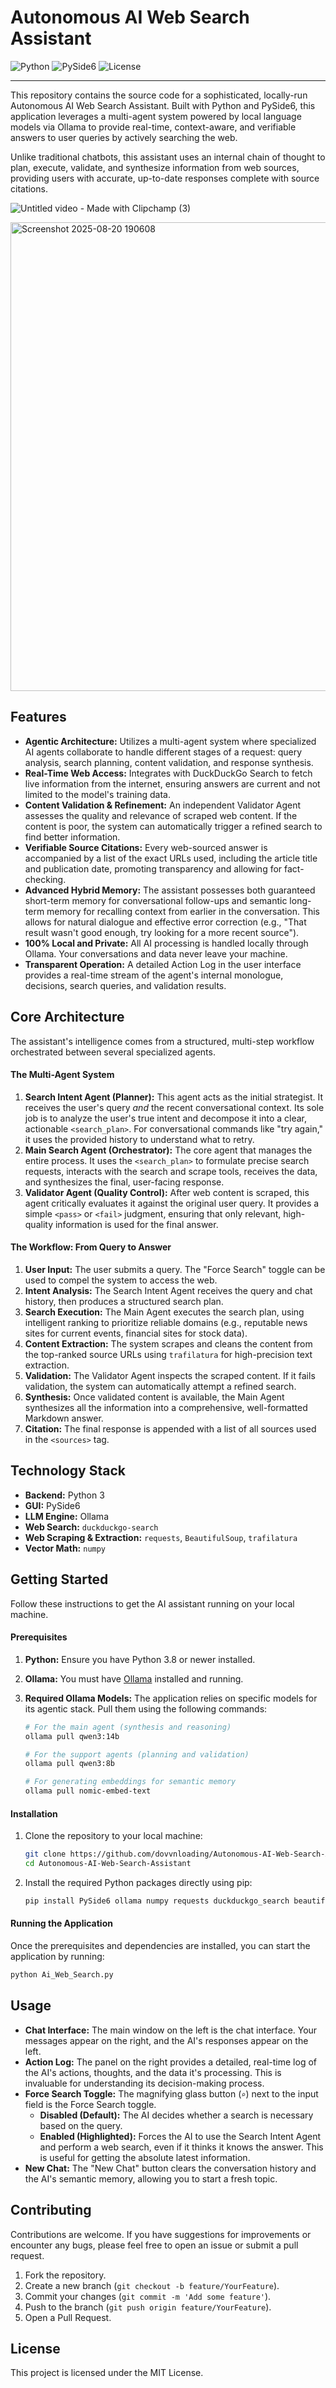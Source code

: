 # Autonomous AI Web Search Assistant

![Python](https://img.shields.io/badge/python-3.10+-blue.svg)
![PySide6](https://img.shields.io/badge/Qt-PySide6-brightgreen.svg)
![License](https://img.shields.io/badge/license-MIT-lightgrey.svg)


---

This repository contains the source code for a sophisticated, locally-run Autonomous AI Web Search Assistant. Built with Python and PySide6, this application leverages a multi-agent system powered by local language models via Ollama to provide real-time, context-aware, and verifiable answers to user queries by actively searching the web.

Unlike traditional chatbots, this assistant uses an internal chain of thought to plan, execute, validate, and synthesize information from web sources, providing users with accurate, up-to-date responses complete with source citations.

![Untitled video - Made with Clipchamp (3)](https://github.com/user-attachments/assets/68b44701-85b0-4450-9deb-4b97a1113e66)

<img width="1100" height="750" alt="Screenshot 2025-08-20 190608" src="https://github.com/user-attachments/assets/fb98b86d-7b24-4217-9b84-fe3b0c5ed064" />

## Features

-   **Agentic Architecture:** Utilizes a multi-agent system where specialized AI agents collaborate to handle different stages of a request: query analysis, search planning, content validation, and response synthesis.
-   **Real-Time Web Access:** Integrates with DuckDuckGo Search to fetch live information from the internet, ensuring answers are current and not limited to the model's training data.
-   **Content Validation & Refinement:** An independent Validator Agent assesses the quality and relevance of scraped web content. If the content is poor, the system can automatically trigger a refined search to find better information.
-   **Verifiable Source Citations:** Every web-sourced answer is accompanied by a list of the exact URLs used, including the article title and publication date, promoting transparency and allowing for fact-checking.
-   **Advanced Hybrid Memory:** The assistant possesses both guaranteed short-term memory for conversational follow-ups and semantic long-term memory for recalling context from earlier in the conversation. This allows for natural dialogue and effective error correction (e.g., "That result wasn't good enough, try looking for a more recent source").
-   **100% Local and Private:** All AI processing is handled locally through Ollama. Your conversations and data never leave your machine.
-   **Transparent Operation:** A detailed Action Log in the user interface provides a real-time stream of the agent's internal monologue, decisions, search queries, and validation results.

## Core Architecture

The assistant's intelligence comes from a structured, multi-step workflow orchestrated between several specialized agents.

#### The Multi-Agent System

1.  **Search Intent Agent (Planner):** This agent acts as the initial strategist. It receives the user's query *and* the recent conversational context. Its sole job is to analyze the user's true intent and decompose it into a clear, actionable `<search_plan>`. For conversational commands like "try again," it uses the provided history to understand what to retry.
2.  **Main Search Agent (Orchestrator):** The core agent that manages the entire process. It uses the `<search_plan>` to formulate precise search requests, interacts with the search and scrape tools, receives the data, and synthesizes the final, user-facing response.
3.  **Validator Agent (Quality Control):** After web content is scraped, this agent critically evaluates it against the original user query. It provides a simple `<pass>` or `<fail>` judgment, ensuring that only relevant, high-quality information is used for the final answer.

#### The Workflow: From Query to Answer

1.  **User Input:** The user submits a query. The "Force Search" toggle can be used to compel the system to access the web.
2.  **Intent Analysis:** The Search Intent Agent receives the query and chat history, then produces a structured search plan.
3.  **Search Execution:** The Main Agent executes the search plan, using intelligent ranking to prioritize reliable domains (e.g., reputable news sites for current events, financial sites for stock data).
4.  **Content Extraction:** The system scrapes and cleans the content from the top-ranked source URLs using `trafilatura` for high-precision text extraction.
5.  **Validation:** The Validator Agent inspects the scraped content. If it fails validation, the system can automatically attempt a refined search.
6.  **Synthesis:** Once validated content is available, the Main Agent synthesizes all the information into a comprehensive, well-formatted Markdown answer.
7.  **Citation:** The final response is appended with a list of all sources used in the `<sources>` tag.

## Technology Stack

-   **Backend:** Python 3
-   **GUI:** PySide6
-   **LLM Engine:** Ollama
-   **Web Search:** `duckduckgo-search`
-   **Web Scraping & Extraction:** `requests`, `BeautifulSoup`, `trafilatura`
-   **Vector Math:** `numpy`

## Getting Started

Follow these instructions to get the AI assistant running on your local machine.

#### Prerequisites

1.  **Python:** Ensure you have Python 3.8 or newer installed.
2.  **Ollama:** You must have [Ollama](https://ollama.com/) installed and running.

3.  **Required Ollama Models:** The application relies on specific models for its agentic stack. Pull them using the following commands:

    ```bash
    # For the main agent (synthesis and reasoning)
    ollama pull qwen3:14b

    # For the support agents (planning and validation)
    ollama pull qwen3:8b

    # For generating embeddings for semantic memory
    ollama pull nomic-embed-text
    ```

#### Installation

1.  Clone the repository to your local machine:
    ```bash
    git clone https://github.com/dovvnloading/Autonomous-AI-Web-Search-Assistant.git
    cd Autonomous-AI-Web-Search-Assistant
    ```

2.  Install the required Python packages directly using pip:
    ```bash
    pip install PySide6 ollama numpy requests duckduckgo_search beautifulsoup4 trafilatura markdown2
    ```

#### Running the Application

Once the prerequisites and dependencies are installed, you can start the application by running:

```bash
python Ai_Web_Search.py
```

## Usage

-   **Chat Interface:** The main window on the left is the chat interface. Your messages appear on the right, and the AI's responses appear on the left.
-   **Action Log:** The panel on the right provides a detailed, real-time log of the AI's actions, thoughts, and the data it's processing. This is invaluable for understanding its decision-making process.
-   **Force Search Toggle:** The magnifying glass button (`⌕`) next to the input field is the Force Search toggle.
    -   **Disabled (Default):** The AI decides whether a search is necessary based on the query.
    -   **Enabled (Highlighted):** Forces the AI to use the Search Intent Agent and perform a web search, even if it thinks it knows the answer. This is useful for getting the absolute latest information.
-   **New Chat:** The "New Chat" button clears the conversation history and the AI's semantic memory, allowing you to start a fresh topic.

## Contributing

Contributions are welcome. If you have suggestions for improvements or encounter any bugs, please feel free to open an issue or submit a pull request.

1.  Fork the repository.
2.  Create a new branch (`git checkout -b feature/YourFeature`).
3.  Commit your changes (`git commit -m 'Add some feature'`).
4.  Push to the branch (`git push origin feature/YourFeature`).
5.  Open a Pull Request.

## License

This project is licensed under the MIT License.
